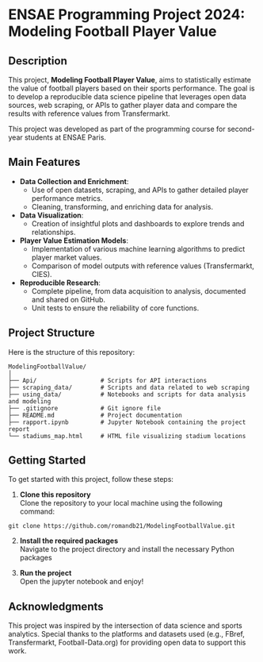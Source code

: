 # ENSAE Programming Project 2024: Modeling Football Player Value  

## Description  
This project, **Modeling Football Player Value**, aims to statistically estimate the value of football players based on their sports performance. The goal is to develop a reproducible data science pipeline that leverages open data sources, web scraping, or APIs to gather player data and compare the results with reference values from Transfermarkt.  

This project was developed as part of the programming course for second-year students at ENSAE Paris.  

## Main Features  
- **Data Collection and Enrichment**:  
  - Use of open datasets, scraping, and APIs to gather detailed player performance metrics.  
  - Cleaning, transforming, and enriching data for analysis.  
- **Data Visualization**:  
  - Creation of insightful plots and dashboards to explore trends and relationships.  
- **Player Value Estimation Models**:  
  - Implementation of various machine learning algorithms to predict player market values.  
  - Comparison of model outputs with reference values (Transfermarkt, CIES).  
- **Reproducible Research**:  
  - Complete pipeline, from data acquisition to analysis, documented and shared on GitHub.  
  - Unit tests to ensure the reliability of core functions.  

## Project Structure  
Here is the structure of this repository:  

```
ModelingFootballValue/
│
├── Api/                  # Scripts for API interactions
├── scraping_data/        # Scripts and data related to web scraping
├── using_data/           # Notebooks and scripts for data analysis and modeling
├── .gitignore            # Git ignore file
├── README.md             # Project documentation
├── rapport.ipynb         # Jupyter Notebook containing the project report
└── stadiums_map.html     # HTML file visualizing stadium locations
```

## Getting Started
To get started with this project, follow these steps:

1. **Clone this repository**  
Clone the repository to your local machine using the following command:
``` 
git clone https://github.com/romandb21/ModelingFootballValue.git
```
2. **Install the required packages**  
Navigate to the project directory and install the necessary Python packages 

3. **Run the project**  
Open the jupyter notebook and enjoy!

## Acknowledgments
This project was inspired by the intersection of data science and sports analytics. Special thanks to the platforms and datasets used (e.g., FBref, Transfermarkt, Football-Data.org) for providing open data to support this work.

